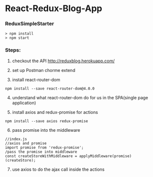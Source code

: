 # React-Redux-Blog-App

### ReduxSimpleStarter
```
> npm install
> npm start
```
### Steps:
1) checkout the API
http://reduxblog.herokuapp.com/

2) set up Postman chorme extend

3) install react-router-dom
```
npm install --save react-router-dom@4.0.0
```
4) understand what react-router-dom do for us in the SPA(single page application)

5) install axios and redux-promise for actions
```
npm install --save axios redux-promise
```
6) pass promise into the middleware
```
//index.js
//axios and promise
import promise from 'redux-promise';
/pass the promise into middleware
const createStoreWithMiddleware = applyMiddleware(promise)(createStore);
```
7) use axios to do the ajax call inside the actions
